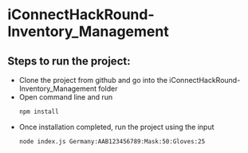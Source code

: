 # iConnectHackRound-Inventory_Management

## Steps to run the project:
 - Clone the project from github and go into the iConnectHackRound-Inventory_Management folder
 - Open command line and run
   ```bash
   npm install
   ```
 - Once installation completed, run the project using the input 
   ```bash
   node index.js Germany:AAB123456789:Mask:50:Gloves:25
   ```

